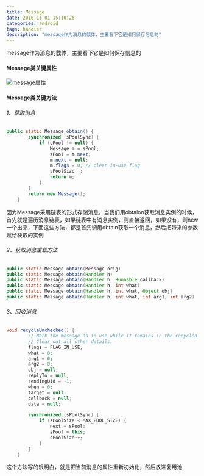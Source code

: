 ```yaml
---
title: Message
date: 2016-11-01 15:10:26
categories: android
tags: handler
description: "message作为消息的载体，主要看下它是如何保存信息的"
---
```

message作为消息的载体，主要看下它是如何保存信息的
<!-- more -->
#### Message类关键属性
![message属性][1]

#### Message类关键方法
###### 1、获取消息
```java
public static Message obtain() {
        synchronized (sPoolSync) {
            if (sPool != null) {
                Message m = sPool;
                sPool = m.next;
                m.next = null;
                m.flags = 0; // clear in-use flag
                sPoolSize--;
                return m;
            }
        }
        return new Message();
    }
```
因为Message采用链表的形式存储消息，当我们用obtaion获取消息实例的时候，首先就是遍历消息链表，如果链表中有消息实例，则直接返回，如果没有，则new一个出来，下面这些方法，都是首先调用obtain获取一个消息，然后把带来的参数赋给获取的实例
###### 2、获取消息重载方法
```java
public static Message obtain(Message orig)
public static Message obtain(Handler h)
public static Message obtain(Handler h, Runnable callback)
public static Message obtain(Handler h, int what)
public static Message obtain(Handler h, int what, Object obj)
public static Message obtain(Handler h, int what, int arg1, int arg2)
```
###### 3、回收消息
```java
void recycleUnchecked() {
        // Mark the message as in use while it remains in the recycled object pool.
        // Clear out all other details.
        flags = FLAG_IN_USE;
        what = 0;
        arg1 = 0;
        arg2 = 0;
        obj = null;
        replyTo = null;
        sendingUid = -1;
        when = 0;
        target = null;
        callback = null;
        data = null;

        synchronized (sPoolSync) {
            if (sPoolSize < MAX_POOL_SIZE) {
                next = sPool;
                sPool = this;
                sPoolSize++;
            }
        }
    }
```
这个方法写的很明白，就是把当前消息的属性重新初始化，然后放进复用池

[1]: http://ofy9dm2ii.bkt.clouddn.com/image/article/message.jpeg
